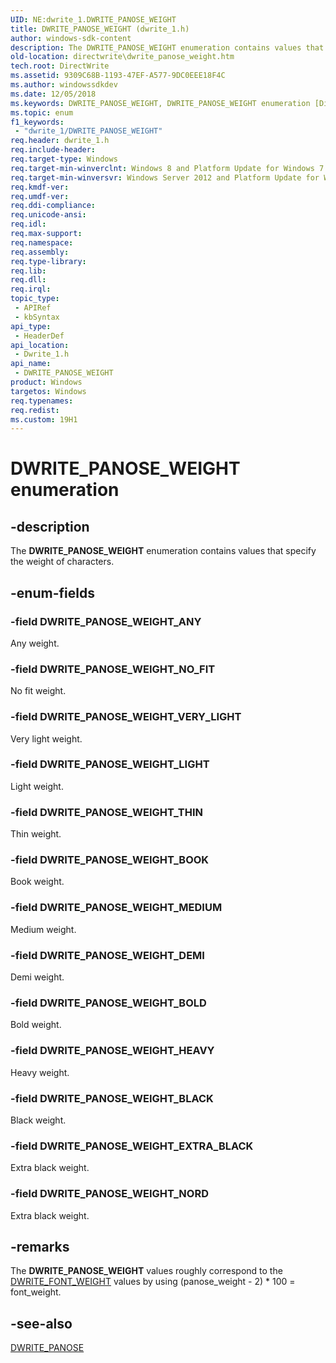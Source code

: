 ```yaml
---
UID: NE:dwrite_1.DWRITE_PANOSE_WEIGHT
title: DWRITE_PANOSE_WEIGHT (dwrite_1.h)
author: windows-sdk-content
description: The DWRITE_PANOSE_WEIGHT enumeration contains values that specify the weight of characters.
old-location: directwrite\dwrite_panose_weight.htm
tech.root: DirectWrite
ms.assetid: 9309C68B-1193-47EF-A577-9DC0EEE18F4C
ms.author: windowssdkdev
ms.date: 12/05/2018
ms.keywords: DWRITE_PANOSE_WEIGHT, DWRITE_PANOSE_WEIGHT enumeration [Direct Write], DWRITE_PANOSE_WEIGHT_ANY, DWRITE_PANOSE_WEIGHT_BLACK, DWRITE_PANOSE_WEIGHT_BOLD, DWRITE_PANOSE_WEIGHT_BOOK, DWRITE_PANOSE_WEIGHT_DEMI, DWRITE_PANOSE_WEIGHT_EXTRA_BLACK, DWRITE_PANOSE_WEIGHT_HEAVY, DWRITE_PANOSE_WEIGHT_LIGHT, DWRITE_PANOSE_WEIGHT_MEDIUM, DWRITE_PANOSE_WEIGHT_NORD, DWRITE_PANOSE_WEIGHT_NO_FIT, DWRITE_PANOSE_WEIGHT_THIN, DWRITE_PANOSE_WEIGHT_VERY_LIGHT, directwrite.dwrite_panose_weight, dwrite_1/DWRITE_PANOSE_WEIGHT, dwrite_1/DWRITE_PANOSE_WEIGHT_ANY, dwrite_1/DWRITE_PANOSE_WEIGHT_BLACK, dwrite_1/DWRITE_PANOSE_WEIGHT_BOLD, dwrite_1/DWRITE_PANOSE_WEIGHT_BOOK, dwrite_1/DWRITE_PANOSE_WEIGHT_DEMI, dwrite_1/DWRITE_PANOSE_WEIGHT_EXTRA_BLACK, dwrite_1/DWRITE_PANOSE_WEIGHT_HEAVY, dwrite_1/DWRITE_PANOSE_WEIGHT_LIGHT, dwrite_1/DWRITE_PANOSE_WEIGHT_MEDIUM, dwrite_1/DWRITE_PANOSE_WEIGHT_NORD, dwrite_1/DWRITE_PANOSE_WEIGHT_NO_FIT, dwrite_1/DWRITE_PANOSE_WEIGHT_THIN, dwrite_1/DWRITE_PANOSE_WEIGHT_VERY_LIGHT
ms.topic: enum
f1_keywords: 
 - "dwrite_1/DWRITE_PANOSE_WEIGHT"
req.header: dwrite_1.h
req.include-header: 
req.target-type: Windows
req.target-min-winverclnt: Windows 8 and Platform Update for Windows 7 [desktop apps only]
req.target-min-winversvr: Windows Server 2012 and Platform Update for Windows Server 2008 R2 [desktop apps only]
req.kmdf-ver: 
req.umdf-ver: 
req.ddi-compliance: 
req.unicode-ansi: 
req.idl: 
req.max-support: 
req.namespace: 
req.assembly: 
req.type-library: 
req.lib: 
req.dll: 
req.irql: 
topic_type:
 - APIRef
 - kbSyntax
api_type:
 - HeaderDef
api_location:
 - Dwrite_1.h
api_name:
 - DWRITE_PANOSE_WEIGHT
product: Windows
targetos: Windows
req.typenames: 
req.redist: 
ms.custom: 19H1
---
```


# DWRITE_PANOSE_WEIGHT enumeration


## -description


The <b>DWRITE_PANOSE_WEIGHT</b> enumeration contains values that specify the weight of characters.


## -enum-fields




### -field DWRITE_PANOSE_WEIGHT_ANY

Any weight.


### -field DWRITE_PANOSE_WEIGHT_NO_FIT

No fit weight.


### -field DWRITE_PANOSE_WEIGHT_VERY_LIGHT

Very light weight.


### -field DWRITE_PANOSE_WEIGHT_LIGHT

Light weight.


### -field DWRITE_PANOSE_WEIGHT_THIN

Thin weight.


### -field DWRITE_PANOSE_WEIGHT_BOOK

Book weight.


### -field DWRITE_PANOSE_WEIGHT_MEDIUM

Medium weight.


### -field DWRITE_PANOSE_WEIGHT_DEMI

Demi weight.


### -field DWRITE_PANOSE_WEIGHT_BOLD

Bold weight.


### -field DWRITE_PANOSE_WEIGHT_HEAVY

Heavy weight.


### -field DWRITE_PANOSE_WEIGHT_BLACK

Black weight.


### -field DWRITE_PANOSE_WEIGHT_EXTRA_BLACK

Extra black weight.


### -field DWRITE_PANOSE_WEIGHT_NORD

Extra black weight.


## -remarks



The <b>DWRITE_PANOSE_WEIGHT</b> values roughly correspond to the <a href="/windows/win32/api/dwrite/ne-dwrite-dwrite_font_weight">DWRITE_FONT_WEIGHT</a> values by using (panose_weight - 2) * 100 = font_weight.




## -see-also




<a href="/windows/win32/api/dwrite_1/ns-dwrite_1-dwrite_panose">DWRITE_PANOSE</a>
 

 

